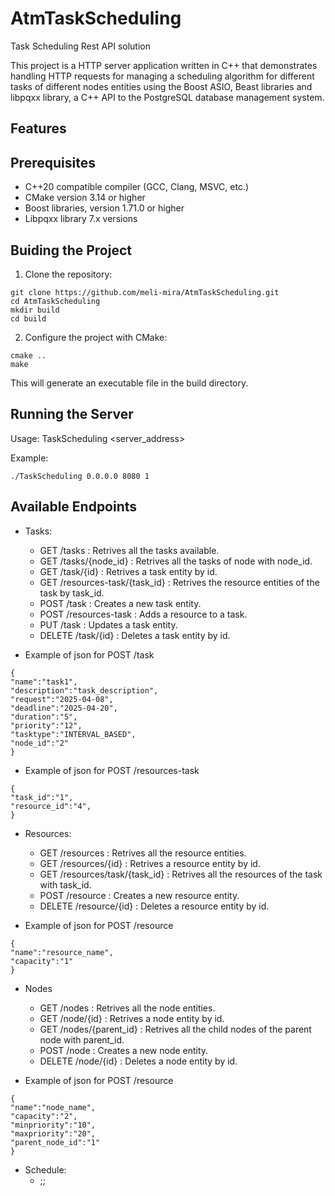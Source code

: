 # AtmTaskScheduling
Task Scheduling Rest API solution

This project is a HTTP server application written in C++ that demonstrates handling HTTP requests for managing a scheduling algorithm for different tasks of different nodes entities using the Boost ASIO, Beast libraries and libpqxx library, a C++ API to the PostgreSQL database management system.

## Features

## Prerequisites
* C++20 compatible compiler (GCC, Clang, MSVC, etc.)
* CMake version 3.14 or higher
* Boost libraries, version 1.71.0 or higher
* Libpqxx library 7.x versions

## Buiding the Project
1. Clone the repository:
```
git clone https://github.com/meli-mira/AtmTaskScheduling.git
cd AtmTaskScheduling
mkdir build
cd build
```

2. Configure the project with CMake:
```
cmake ..
make
```
This will generate an executable file in the build directory.
## Running the Server

Usage: TaskScheduling <server_address>  <port>  <threads>

Example:
```
./TaskScheduling 0.0.0.0 8080 1
```
## Available Endpoints

* Tasks:
    * GET /tasks : Retrives all the tasks available.
    * GET /tasks/{node_id} : Retrives all the tasks of node with node_id.
    * GET /task/{id} : Retrives a task entity by id.
    * GET /resources-task/{task_id} : Retrives the resource entities of the task by task_id.
    * POST /task : Creates a new task entity.
    * POST /resources-task  : Adds a resource to a task.
    * PUT /task  : Updates a task entity.
    * DELETE /task/{id} : Deletes a task entity by id.
      
* Example of json for POST /task
```
{
"name":"task1",
"description":"task_description",
"request":"2025-04-08",
"deadline":"2025-04-20",
"duration":"5",
"priority":"12",
"tasktype":"INTERVAL_BASED",
"node_id":"2"
}
```
* Example of json for POST /resources-task
  
```
{
"task_id":"1",
"resource_id":"4",
}
```
* Resources:
   * GET /resources : Retrives all the resource entities.
   * GET /resources/{id} : Retrives a resource entity by id.
   * GET /resources/task/{task_id} : Retrives all the resources of the task with task_id.
   * POST /resource : Creates a new resource entity.
   * DELETE /resource/{id} : Deletes a resource entity by id.

* Example of json for POST /resource
  
```
{
"name":"resource_name",
"capacity":"1"
}
```

* Nodes
    * GET /nodes : Retrives all the node entities.
    * GET /node/{id} : Retrives a node entity by id.
    * GET /nodes/{parent_id} : Retrives all the child nodes of the parent node with parent_id.
    * POST /node : Creates a new node entity.
    * DELETE /node/{id} : Deletes a node entity by id.

* Example of json for POST /resource
  
```
{
"name":"node_name",
"capacity":"2",
"minpriority":"10",
"maxpriority":"20",
"parent_node_id":"1"
}
```
* Schedule:
   * ;;

